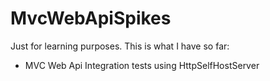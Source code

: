 # MvcWebApiSpikes #

Just for learning purposes. This is what I have so far:

- MVC Web Api Integration tests using HttpSelfHostServer
